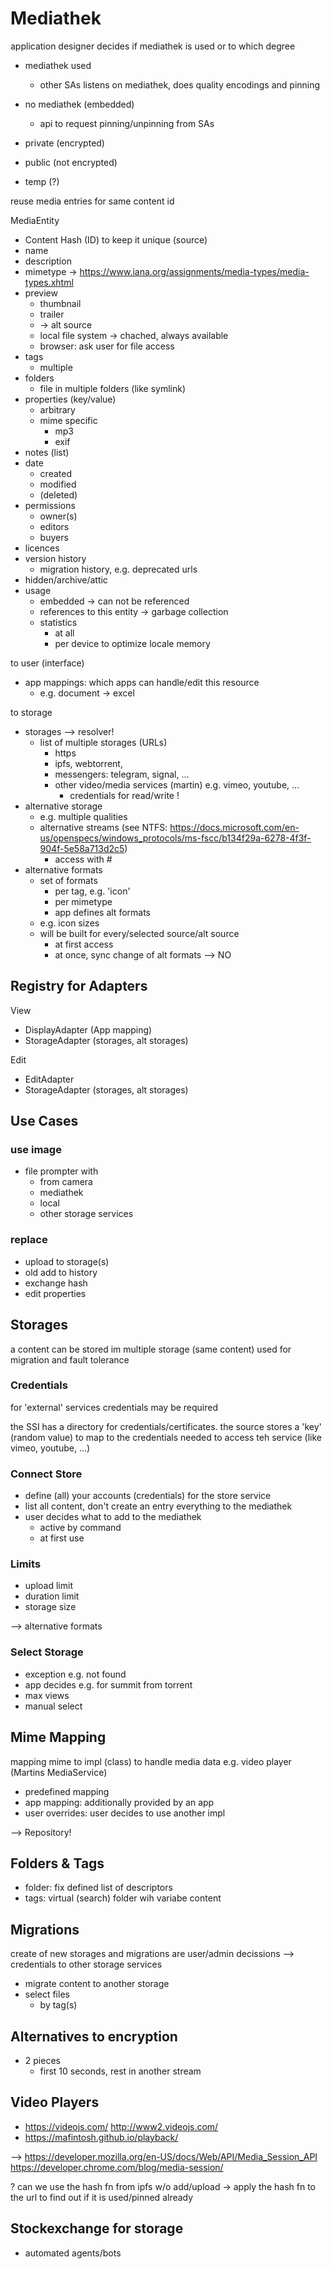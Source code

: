 Mediathek
=========

application designer decides if mediathek is used or to which degree

- mediathek used
    - other SAs listens on mediathek, does quality encodings and pinning
- no mediathek (embedded)
    - api to request pinning/unpinning from SAs

- private (encrypted)
- public (not encrypted)
- temp (?)

reuse media entries for same content id 

MediaEntity
- Content Hash (ID) to keep it unique (source)
- name
- description
- mimetype
    -> https://www.iana.org/assignments/media-types/media-types.xhtml
- preview
    - thumbnail
    - trailer
    - -> alt source
    - local file system -> chached, always available
    - browser: ask user for file access
- tags
    - multiple
- folders
    - file in multiple folders (like symlink)
- properties (key/value)
    - arbitrary
    - mime specific
        - mp3
        - exif
- notes (list)
- date
    - created
    - modified
    - (deleted)
- permissions
    - owner(s)
    - editors
    - buyers 
- licences
- version history
    - migration history, e.g. deprecated urls 
- hidden/archive/attic
- usage 
    - embedded -> can not be referenced 
    - references to this entity -> garbage collection
    - statistics
        - at all
        - per device to optimize locale memory

to user (interface)
- app mappings: which apps can handle/edit this resource
    - e.g. document -> excel 

to storage        
- storages --> resolver!
    - list of multiple storages (URLs)
        - https 
        - ipfs, webtorrent, 
        - messengers: telegram, signal, ...
        - other video/media services (martin) e.g. vimeo, youtube, ...
            - credentials for read/write !
- alternative storage
    - e.g. multiple qualities 
    - alternative streams (see NTFS: https://docs.microsoft.com/en-us/openspecs/windows_protocols/ms-fscc/b134f29a-6278-4f3f-904f-5e58a713d2c5)
        - access with <URL>#<altname>
- alternative formats
    - set of formats 
        - per tag, e.g. 'icon'
        - per mimetype    
        - app defines alt formats
    - e.g. icon sizes
    - will be built for every/selected source/alt source
        - at first access
        - at once, sync change of alt formats --> NO 

## Registry for Adapters

View
- DisplayAdapter (App mapping)
- StorageAdapter (storages, alt storages)

Edit
- EditAdapter
- StorageAdapter (storages, alt storages)

## Use Cases

### use image

- file prompter with
    - from camera
    - mediathek
    - local
    - other storage services

### replace

- upload to storage(s)
- old add to history
- exchange hash
- edit properties 
    
## Storages

a content can be stored im multiple storage (same content)
used for migration and fault tolerance

### Credentials

for 'external' services credentials may be required

the SSI has a directory for credentials/certificates. the source stores a 'key' (random value)
to map to the credentials needed to access teh service (like vimeo, youtube, ...)

### Connect Store

- define (all) your accounts (credentials) for the store service
- list all content, don't create an entry everything to the mediathek
- user decides what to add to the mediathek
    - active by command
    - at first use

### Limits

- upload limit
- duration limit
- storage size 

--> alternative formats

### Select Storage

- exception e.g. not found
- app decides e.g. for summit from torrent
- max views
- manual select

## Mime Mapping

mapping mime to impl (class) to handle media data e.g. video player
(Martins MediaService)

- predefined mapping  
- app mapping: additionally provided by an app
- user overrides: user decides to use another impl

--> Repository!

## Folders & Tags

- folder: fix defined list of descriptors
- tags: virtual (search) folder wih variabe content

## Migrations

create of new storages and migrations are user/admin decissions
--> credentials to other storage services

- migrate content to another storage
- select files
    - by tag(s)

## Alternatives to encryption

- 2 pieces
    - first 10 seconds, rest in another stream

## Video Players

- https://videojs.com/
    http://www2.videojs.com/
- https://mafintosh.github.io/playback/

--> https://developer.mozilla.org/en-US/docs/Web/API/Media_Session_API
    https://developer.chrome.com/blog/media-session/

? can we use the hash fn from ipfs w/o add/upload
    -> apply the hash fn to the url to find out if it is used/pinned already 

## Stockexchange for storage

- automated agents/bots
